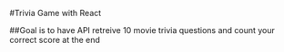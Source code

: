 #Trivia Game with React

##Goal is to have API retreive 10 movie trivia questions and count your correct score at the end 

